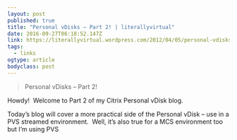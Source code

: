 ```yaml
---
layout: post 
published: true 
title: "Personal vDisks – Part 2! | literallyvirtual" 
date: 2016-09-27T06:18:52.147Z 
link: https://literallyvirtual.wordpress.com/2012/04/05/personal-vdisks-part-2/ 
tags:
  - links
ogtype: article 
bodyclass: post 
---
```


> Personal vDisks – Part 2!

Howdy!  Welcome to Part 2 of my Citrix Personal vDisk blog.

Today’s blog will cover a more practical side of the Personal vDisk – use in a PVS streamed environment.  Well, it’s also true for a MCS environment too but I’m using PVS